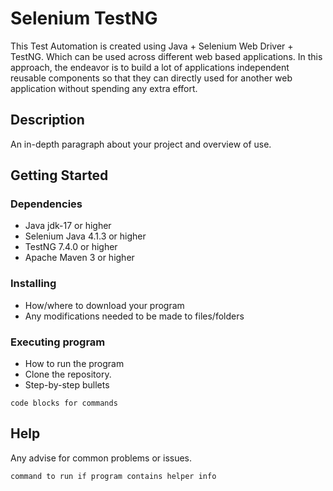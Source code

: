 # Selenium TestNG

This Test Automation is created using Java + Selenium Web Driver + TestNG. Which can be used across different web based applications. 
In this approach, the endeavor is to build a lot of applications independent reusable components so that they can directly used for 
another web application without spending any extra effort.

## Description

An in-depth paragraph about your project and overview of use.

## Getting Started

### Dependencies

* Java jdk-17 or higher
* Selenium Java 4.1.3 or higher
* TestNG 7.4.0 or higher
* Apache Maven 3 or higher

### Installing

* How/where to download your program
* Any modifications needed to be made to files/folders

### Executing program

* How to run the program
* Clone the repository.
* Step-by-step bullets
```
code blocks for commands
```
## Help

Any advise for common problems or issues.
```
command to run if program contains helper info
```
